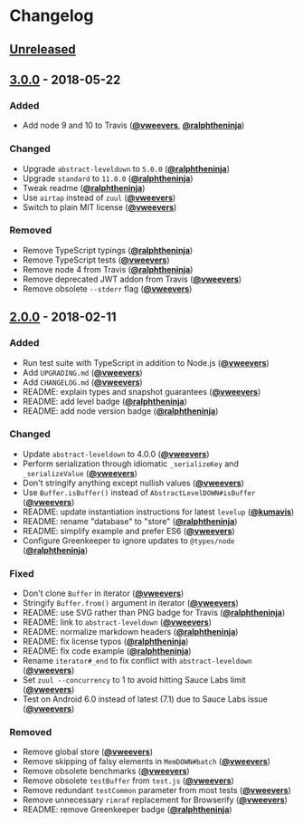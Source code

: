 # Changelog

## [Unreleased][unreleased]

## [3.0.0] - 2018-05-22

### Added

- Add node 9 and 10 to Travis ([**@vweevers**](https://github.com/vweevers), [**@ralphtheninja**](https://github.com/ralphtheninja))

### Changed

- Upgrade `abstract-leveldown` to `5.0.0` ([**@ralphtheninja**](https://github.com/ralphtheninja))
- Upgrade `standard` to `11.0.0` ([**@ralphtheninja**](https://github.com/ralphtheninja))
- Tweak readme ([**@ralphtheninja**](https://github.com/ralphtheninja))
- Use `airtap` instead of `zuul` ([**@vweevers**](https://github.com/vweevers))
- Switch to plain MIT license ([**@vweevers**](https://github.com/vweevers))

### Removed

- Remove TypeScript typings ([**@ralphtheninja**](https://github.com/ralphtheninja))
- Remove TypeScript tests ([**@vweevers**](https://github.com/vweevers))
- Remove node 4 from Travis ([**@ralphtheninja**](https://github.com/ralphtheninja))
- Remove deprecated JWT addon from Travis ([**@vweevers**](https://github.com/vweevers))
- Remove obsolete `--stderr` flag ([**@vweevers**](https://github.com/vweevers))

## [2.0.0] - 2018-02-11

### Added

- Run test suite with TypeScript in addition to Node.js ([**@vweevers**](https://github.com/vweevers))
- Add `UPGRADING.md` ([**@vweevers**](https://github.com/vweevers))
- Add `CHANGELOG.md` ([**@vweevers**](https://github.com/vweevers))
- README: explain types and snapshot guarantees ([**@vweevers**](https://github.com/vweevers))
- README: add level badge ([**@ralphtheninja**](https://github.com/ralphtheninja))
- README: add node version badge ([**@ralphtheninja**](https://github.com/ralphtheninja))

### Changed

- Update `abstract-leveldown` to 4.0.0 ([**@vweevers**](https://github.com/vweevers))
- Perform serialization through idiomatic `_serializeKey` and `_serializeValue` ([**@vweevers**](https://github.com/vweevers))
- Don't stringify anything except nullish values ([**@vweevers**](https://github.com/vweevers))
- Use `Buffer.isBuffer()` instead of `AbstractLevelDOWN#isBuffer` ([**@vweevers**](https://github.com/vweevers))
- README: update instantiation instructions for latest `levelup` ([**@kumavis**](https://github.com/kumavis))
- README: rename "database" to "store" ([**@ralphtheninja**](https://github.com/ralphtheninja))
- README: simplify example and prefer ES6 ([**@vweevers**](https://github.com/vweevers))
- Configure Greenkeeper to ignore updates to `@types/node` ([**@ralphtheninja**](https://github.com/ralphtheninja))

### Fixed

- Don't clone `Buffer` in iterator ([**@vweevers**](https://github.com/vweevers))
- Stringify `Buffer.from()` argument in iterator ([**@vweevers**](https://github.com/vweevers))
- README: use SVG rather than PNG badge for Travis ([**@ralphtheninja**](https://github.com/ralphtheninja))
- README: link to `abstract-leveldown` ([**@vweevers**](https://github.com/vweevers))
- README: normalize markdown headers ([**@ralphtheninja**](https://github.com/ralphtheninja))
- README: fix license typos ([**@ralphtheninja**](https://github.com/ralphtheninja))
- README: fix code example ([**@ralphtheninja**](https://github.com/ralphtheninja))
- Rename `iterator#_end` to fix conflict with `abstract-leveldown` ([**@vweevers**](https://github.com/vweevers))
- Set `zuul --concurrency` to 1 to avoid hitting Sauce Labs limit ([**@vweevers**](https://github.com/vweevers))
- Test on Android 6.0 instead of latest (7.1) due to Sauce Labs issue ([**@vweevers**](https://github.com/vweevers))

### Removed

- Remove global store ([**@vweevers**](https://github.com/vweevers))
- Remove skipping of falsy elements in `MemDOWN#batch` ([**@vweevers**](https://github.com/vweevers))
- Remove obsolete benchmarks ([**@vweevers**](https://github.com/vweevers))
- Remove obsolete `testBuffer` from `test.js` ([**@vweevers**](https://github.com/vweevers))
- Remove redundant `testCommon` parameter from most tests ([**@vweevers**](https://github.com/vweevers))
- Remove unnecessary `rimraf` replacement for Browserify ([**@vweevers**](https://github.com/vweevers))
- README: remove Greenkeeper badge ([**@ralphtheninja**](https://github.com/ralphtheninja))

[unreleased]: https://github.com/level/memdown/compare/v3.0.0...HEAD

[3.0.0]: https://github.com/level/memdown/compare/v2.0.0...v3.0.0

[2.0.0]: https://github.com/level/memdown/compare/v1.4.1...v2.0.0
